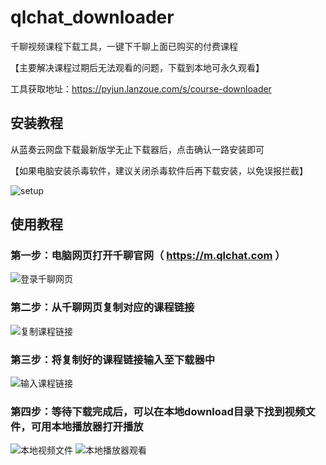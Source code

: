 # qlchat_downloader
千聊视频课程下载工具，一键下千聊上面已购买的付费课程

【主要解决课程过期后无法观看的问题，下载到本地可永久观看】

工具获取地址：https://pyjun.lanzoue.com/s/course-downloader

## 安装教程
从蓝奏云网盘下载最新版学无止下载器后，点击确认一路安装即可

【如果电脑安装杀毒软件，建议关闭杀毒软件后再下载安装，以免误报拦截】

![setup](https://github.com/PyJun/xiaoetech_downlaoder/assets/39453044/e233a6a5-9d22-46eb-874e-90b9c8a91572)


## 使用教程
### 第一步：电脑网页打开千聊官网（ https://m.qlchat.com ）
![登录千聊网页](https://github.com/PyJun/qlchat_downloader/assets/39453044/23d58522-aeb9-4f2f-96a1-e40bc5be7980)
### 第二步：从千聊网页复制对应的课程链接
![复制课程链接](https://github.com/PyJun/qlchat_downloader/assets/39453044/a7e05720-f03b-4c15-8eb6-dc449e78fa24)
### 第三步：将复制好的课程链接输入至下载器中
![输入课程链接](https://github.com/PyJun/qlchat_downloader/assets/39453044/19309233-f46c-48db-98c6-6014658bd3df)
### 第四步：等待下载完成后，可以在本地download目录下找到视频文件，可用本地播放器打开播放
![本地视频文件](https://github.com/PyJun/qlchat_downloader/assets/39453044/59d7ce40-4d4f-426f-8604-74cd1da05bf0)
![本地播放器观看](https://github.com/PyJun/qlchat_downloader/assets/39453044/5e18805d-351d-4ab1-a13d-46da1d6baa76)
